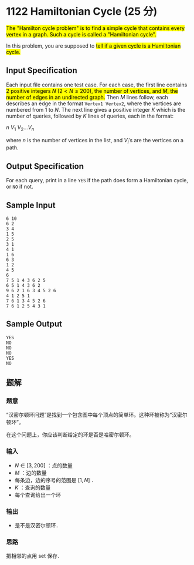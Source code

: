 # 1122 Hamiltonian Cycle (25 分)

<mark>The "Hamilton cycle problem" is to find a simple cycle that contains every vertex in a graph. Such a cycle is called a "Hamiltonian cycle".</mark>

In this problem, you are supposed to <mark>tell if a given cycle is a Hamiltonian cycle.</mark>

## Input Specification

Each input file contains one test case. For each case, the first line contains <mark>2 positive integers $N$ ($2< N \le 200$), the number of vertices, and $M$, the number of edges in an undirected graph.</mark> Then $M$ lines follow, each describes an edge in the format `Vertex1 Vertex2`, where the vertices are numbered from 1 to $N$. The next line gives a positive integer $K$ which is the number of queries, followed by $K$ lines of queries, each in the format:

$n$ $V_1$ $V_2 ... V_n$

where $n$ is the number of vertices in the list, and $V_i'$s are the vertices on a path.

## Output Specification

For each query, print in a line `YES` if the path does form a Hamiltonian cycle, or `NO` if not.

## Sample Input

    6 10
    6 2
    3 4
    1 5
    2 5
    3 1
    4 1
    1 6
    6 3
    1 2
    4 5
    6
    7 5 1 4 3 6 2 5
    6 5 1 4 3 6 2
    9 6 2 1 6 3 4 5 2 6
    4 1 2 5 1
    7 6 1 3 4 5 2 6
    7 6 1 2 5 4 3 1

## Sample Output

    YES
    NO
    NO
    NO
    YES
    NO

## 题解

### 题意

“汉密尔顿环问题”是找到一个包含图中每个顶点的简单环。这种环被称为“汉密尔顿环”。

在这个问题上，你应该判断给定的环是否是哈密尔顿环。

### 输入

- $N\in [3, 200]$ ：点的数量
- $M$ ：边的数量
- 每条边，边的序号的范围是 $[1, N]$ ．
- $K$ ：查询的数量
- 每个查询给出一个环

### 输出

- 是不是汉密尔顿环．

### 思路

把相邻的点用 set 保存．
